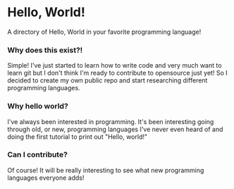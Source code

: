# Hello, World!
A directory of Hello, World in your favorite programming language!

### Why does this exist?!
Simple! I've just started to learn how to write code and very much want to learn git but I don't think I'm ready to contribute to opensource just yet! So I decided to create my own public repo and start researching different programming languages.

### Why hello world?
I've always been interested in programming. It's been interesting going through old, or new, programming languages I've never even heard of and doing the first tutorial to print out "Hello, world!"

### Can I contribute?
Of course! It will be really interesting to see what new programming languages everyone adds!
